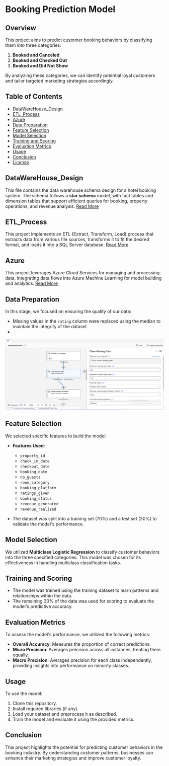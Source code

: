 # Booking Prediction Model

## Overview
This project aims to predict customer booking behaviors by classifying them into three categories: 
1. **Booked and Canceled**
2. **Booked and Checked Out**
3. **Booked and Did Not Show**

By analyzing these categories, we can identify potential loyal customers and tailor targeted marketing strategies accordingly.

## Table of Contents
- [DataWareHouse_Design](#DataWareHouse_Design)
- [ETL_Process](#ETL_Process)
- [Azure](#Azure)
- [Data Preparation](#data-preparation)
- [Feature Selection](#feature-selection)
- [Model Selection](#model-selection)
- [Training and Scoring](#training-and-scoring)
- [Evaluation Metrics](#evaluation-metrics)
- [Usage](#usage)
- [Conclusion](#conclusion)
- [License](#license)
## DataWareHouse_Design
This file contains the data warehouse schema design for a hotel booking system. The schema follows a **star schema** model, with fact tables and dimension tables that support efficient queries for booking, property operations, and revenue analysis.
[Read More](Data_WareHouse_Design/ReadMe.md)

## ETL_Process
This project implements an ETL (Extract, Transform, Load) process that extracts data from various file sources, transforms it to fit the desired format, and loads it into a SQL Server database.
[Read More](ETL_Process/ReadMe.md)
## Azure
This project leverages Azure Cloud Services for managing and processing data, integrating data flows into Azure Machine Learning for model building and analytics.
[Read More](Azure/ReadMe.md)
## Data Preparation
In this stage, we focused on ensuring the quality of our data:
- Missing values in the `rating` column were replaced using the median to maintain the integrity of the dataset.
- 
![Data_Prepration](Azure/dataprepration.png)
## Feature Selection
We selected specific features to build the model:
- **Features Used**:
  - `property_id`
  - `check_in_date`
  - `checkout_date`
  - `booking_date`
  - `no_guests`
  - `room_category`
  - `booking_platform`
  - `ratings_given`
  - `booking_status`
  - `revenue_generated`
  - `revenue_realized`

- The dataset was split into a training set (70%) and a test set (30%) to validate the model's performance.

## Model Selection
We utilized **Multiclass Logistic Regression** to classify customer behaviors into the three specified categories. This model was chosen for its effectiveness in handling multiclass classification tasks.

## Training and Scoring
- The model was trained using the training dataset to learn patterns and relationships within the data.
- The remaining 30% of the data was used for scoring to evaluate the model's predictive accuracy.

## Evaluation Metrics
To assess the model's performance, we utilized the following metrics:
- **Overall Accuracy**: Measures the proportion of correct predictions.
- **Micro Precision**: Averages precision across all instances, treating them equally.
- **Macro Precision**: Averages precision for each class independently, providing insights into performance on minority classes.

## Usage
To use the model:
1. Clone this repository.
2. Install required libraries (if any).
3. Load your dataset and preprocess it as described.
4. Train the model and evaluate it using the provided metrics.

## Conclusion
This project highlights the potential for predicting customer behaviors in the booking industry. By understanding customer patterns, businesses can enhance their marketing strategies and improve customer loyalty.

